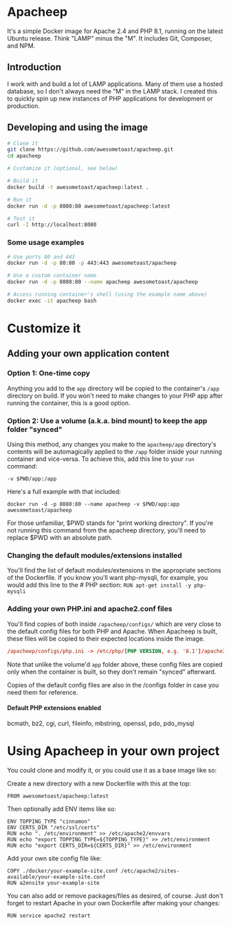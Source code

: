 # Apacheep
It's a simple Docker image for Apache 2.4 and PHP 8.1, running on the latest Ubuntu release. Think "LAMP" minus the "M". It includes Git, Composer, and NPM.

## Introduction
I work with and build a lot of LAMP applications. Many of them use a hosted database, so I don't always need the "M" in the LAMP stack. I created this to quickly spin up new instances of PHP applications for development or production.

## Developing and using the image
```bash
# Clone it
git clone https://github.com/awesometoast/apacheep.git
cd apacheep

# Customize it (optional, see below)

# Build it
docker build -t awesometoast/apacheep:latest .

# Run it
docker run -d -p 8080:80 awesometoast/apacheep:latest

# Test it
curl -I http://localhost:8080
```

### Some usage examples
```bash
# Use ports 80 and 443
docker run -d -p 80:80 -p 443:443 awesometoast/apacheep

# Use a custom container name
docker run -d -p 8080:80 --name apacheep awesometoast/apacheep

# Access running container's shell (using the example name above)
docker exec -it apacheep bash
```

# Customize it
## Adding your own application content

### Option 1: One-time copy
Anything you add to the `app` directory will be copied to the container's `/app` directory on build. If you won't need to make changes to your PHP app after running the container, this is a good option.

### Option 2: Use a volume (a.k.a. bind mount) to keep the app folder "synced"
Using this method, any changes you make to the `apacheep/app` directory's contents will be automagically applied to the `/app` folder inside your running container and vice-versa. To achieve this, add this line to your `run` command:

```
-v $PWD/app:/app
```

Here's a full example with that included:

```
docker run -d -p 8080:80 --name apacheep -v $PWD/app:app awesometoast/apacheep
```

For those unfamiliar, $PWD stands for "print working directory". If you're not running this command from the apacheep directory, you'll need to replace $PWD with an absolute path.

### Changing the default modules/extensions installed
You'll find the list of default modules/extensions in the appropriate sections of the Dockerfile. If you know you'll want php-mysqli, for example, you would add this line to the \# PHP section:
```RUN apt-get install -y php-mysqli```


### Adding your own PHP.ini and apache2.conf files
You'll find copies of both inside `/apacheep/configs/` which are very close to the default config files for both PHP and Apache. When Apacheep is built, these files will be copied to their expected locations inside the image.

```/apacheep/configs/apache2.conf -> /etc/apache2.conf
/apacheep/configs/php.ini -> /etc/php/[PHP VERSION, e.g. '8.1']/apache2/php.ini
```

Note that unlike the volume'd `app` folder above, these config files are copied only when the container is built, so they don't remain "synced" afterward.

Copies of the default config files are also in the /configs folder in case you need them for reference.

#### Default PHP extensions enabled
bcmath, bz2, cgi, curl, fileinfo, mbstring, openssl, pdo, pdo_mysql


# Using Apacheep in your own project
You could clone and modify it, or you could use it as a base image like so:

Create a new directory with a new Dockerfile with this at the top:
```
FROM awesometoast/apacheep:latest
```

Then optionally add ENV items like so:
```
ENV TOPPING_TYPE "cinnamon"
ENV CERTS_DIR "/etc/ssl/certs"
RUN echo ". /etc/environment" >> /etc/apache2/envvars
RUN echo "export TOPPING_TYPE=${TOPPING_TYPE}" >> /etc/environment
RUN echo "export CERTS_DIR=${CERTS_DIR}" >> /etc/environment
```

Add your own site config file like:
```
COPY ./docker/your-example-site.conf /etc/apache2/sites-available/your-example-site.conf
RUN a2ensite your-example-site
```

You can also add or remove packages/files as desired, of course. Just don't forget to restart Apache in your own Dockerfile after making your changes:
```
RUN service apache2 restart
```